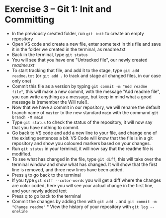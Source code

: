 # Exercise 3 – Git 1: Init and Committing

- In the previously created folder, run `git init` to create an empty repository
- Open VS code and create a new file, enter some text in this file and save it in the folder we created in the terminal, as readme.txt
- Back in the terminal, type `git status`
- You will see that you have one "Untracked file", our newly created _readme.txt_
- To start tracking that file, and add it to the stage, type `git add readme.txt` (or `git add .` to track and stage all changed files, in our case only one)
- Commit this file as a version by typing `git commit -m "Add readme file"`, this will make a new commit, with the message "Add readme file", you can write anything as a message, but keep in mind what a good message is (remember the Will rule!).
- Now that we have a commit in our repository, we will rename the default branch name of `master` to the new standard `main` with the command `git branch -M main`
- Type `git status` to check the status of the repository, it will now say that you have nothing to commit.
- Go back to VS code and add a new line to your file, and change one of the existing sentences a bit. VS Code will know that the file is in a git repository and show you coloured markers based on your changes.
- Run `git status` in your terminal, it will now say that the readme file is modified.
- To see what has changed in the file, type `git diff`, this will take over the terminal window and show what has changed. It will show that the first line is removed, and three new lines have been added.
- Press `q` to go back to the terminal
- If you type `git diff --color-words` you will get a diff where the changes are color coded, here you will see your actual change in the first line, and your newly added text
- Press q to go back to the terminal
- Commit the changes by adding then with `git add .` and `git commit -m "Change readme"` \* View the history of your repository with `git log --oneline`
